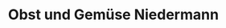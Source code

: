 ---
title: "Obst und Gemüse Niedermann"
url: /erlangen/obst-und-gemuese-niedermann/
shop: Hofladen
---